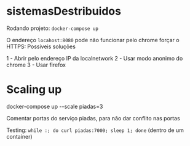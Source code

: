 # sistemasDestribuidos

Rodando projeto:
`docker-compose up`

O endereço `locahost:8080` pode não funcionar pelo chrome forçar o HTTPS:
Possiveis soluções

1 - Abrir pelo endereço IP da localnetwork
2 - Usar modo anonimo do chrome
3 - Usar firefox


# Scaling up

docker-compose up --scale piadas=3

Comentar portas do serviço piadas, para não dar conflito nas portas

Testing: `while :; do curl piadas:7000; sleep 1; done` (dentro de um container)
